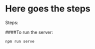 Here goes the steps
======

Steps:

####To run the server:
<div class="highlight"><pre><code class="language-sh prettyprint" data-lang="sh"><span class="pln">npm run serve</span></code></pre></div>
